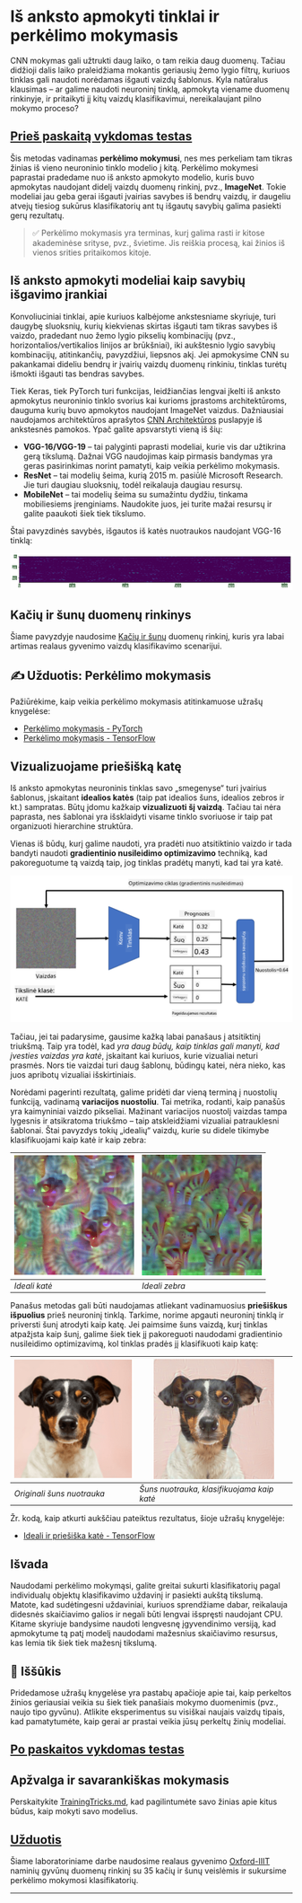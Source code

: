 <!--
CO_OP_TRANSLATOR_METADATA:
{
  "original_hash": "178c0b5ee5395733eb18aec51e71a0a9",
  "translation_date": "2025-09-23T15:42:22+00:00",
  "source_file": "lessons/4-ComputerVision/08-TransferLearning/README.md",
  "language_code": "lt"
}
-->
# Iš anksto apmokyti tinklai ir perkėlimo mokymasis

CNN mokymas gali užtrukti daug laiko, o tam reikia daug duomenų. Tačiau didžioji dalis laiko praleidžiama mokantis geriausių žemo lygio filtrų, kuriuos tinklas gali naudoti norėdamas išgauti vaizdų šablonus. Kyla natūralus klausimas – ar galime naudoti neuroninį tinklą, apmokytą viename duomenų rinkinyje, ir pritaikyti jį kitų vaizdų klasifikavimui, nereikalaujant pilno mokymo proceso?

## [Prieš paskaitą vykdomas testas](https://ff-quizzes.netlify.app/en/ai/quiz/15)

Šis metodas vadinamas **perkėlimo mokymusi**, nes mes perkeliam tam tikras žinias iš vieno neuroninio tinklo modelio į kitą. Perkėlimo mokymesi paprastai pradedame nuo iš anksto apmokyto modelio, kuris buvo apmokytas naudojant didelį vaizdų duomenų rinkinį, pvz., **ImageNet**. Tokie modeliai jau geba gerai išgauti įvairias savybes iš bendrų vaizdų, ir daugeliu atvejų tiesiog sukūrus klasifikatorių ant tų išgautų savybių galima pasiekti gerų rezultatų.

> ✅ Perkėlimo mokymasis yra terminas, kurį galima rasti ir kitose akademinėse srityse, pvz., švietime. Jis reiškia procesą, kai žinios iš vienos srities pritaikomos kitoje.

## Iš anksto apmokyti modeliai kaip savybių išgavimo įrankiai

Konvoliuciniai tinklai, apie kuriuos kalbėjome ankstesniame skyriuje, turi daugybę sluoksnių, kurių kiekvienas skirtas išgauti tam tikras savybes iš vaizdo, pradedant nuo žemo lygio pikselių kombinacijų (pvz., horizontalios/vertikalios linijos ar brūkšniai), iki aukštesnio lygio savybių kombinacijų, atitinkančių, pavyzdžiui, liepsnos akį. Jei apmokysime CNN su pakankamai dideliu bendrų ir įvairių vaizdų duomenų rinkiniu, tinklas turėtų išmokti išgauti tas bendras savybes.

Tiek Keras, tiek PyTorch turi funkcijas, leidžiančias lengvai įkelti iš anksto apmokytus neuroninio tinklo svorius kai kurioms įprastoms architektūroms, dauguma kurių buvo apmokytos naudojant ImageNet vaizdus. Dažniausiai naudojamos architektūros aprašytos [CNN Architektūros](../07-ConvNets/CNN_Architectures.md) puslapyje iš ankstesnės pamokos. Ypač galite apsvarstyti vieną iš šių:

* **VGG-16/VGG-19** – tai palyginti paprasti modeliai, kurie vis dar užtikrina gerą tikslumą. Dažnai VGG naudojimas kaip pirmasis bandymas yra geras pasirinkimas norint pamatyti, kaip veikia perkėlimo mokymasis.
* **ResNet** – tai modelių šeima, kurią 2015 m. pasiūlė Microsoft Research. Jie turi daugiau sluoksnių, todėl reikalauja daugiau resursų.
* **MobileNet** – tai modelių šeima su sumažintu dydžiu, tinkama mobiliesiems įrenginiams. Naudokite juos, jei turite mažai resursų ir galite paaukoti šiek tiek tikslumo.

Štai pavyzdinės savybės, išgautos iš katės nuotraukos naudojant VGG-16 tinklą:

![Savybės, išgautos naudojant VGG-16](../../../../../translated_images/features.6291f9c7ba3a0b951af88fc9864632b9115365410765680680d30c927dd67354.lt.png)

## Kačių ir šunų duomenų rinkinys

Šiame pavyzdyje naudosime [Kačių ir šunų](https://www.microsoft.com/download/details.aspx?id=54765&WT.mc_id=academic-77998-cacaste) duomenų rinkinį, kuris yra labai artimas realaus gyvenimo vaizdų klasifikavimo scenarijui.

## ✍️ Užduotis: Perkėlimo mokymasis

Pažiūrėkime, kaip veikia perkėlimo mokymasis atitinkamuose užrašų knygelėse:

* [Perkėlimo mokymasis - PyTorch](TransferLearningPyTorch.ipynb)
* [Perkėlimo mokymasis - TensorFlow](TransferLearningTF.ipynb)

## Vizualizuojame priešišką katę

Iš anksto apmokytas neuroninis tinklas savo „smegenyse“ turi įvairius šablonus, įskaitant **idealios katės** (taip pat idealios šuns, idealios zebros ir kt.) sampratas. Būtų įdomu kažkaip **vizualizuoti šį vaizdą**. Tačiau tai nėra paprasta, nes šablonai yra išsklaidyti visame tinklo svoriuose ir taip pat organizuoti hierarchine struktūra.

Vienas iš būdų, kurį galime naudoti, yra pradėti nuo atsitiktinio vaizdo ir tada bandyti naudoti **gradientinio nusileidimo optimizavimo** techniką, kad pakoreguotume tą vaizdą taip, jog tinklas pradėtų manyti, kad tai yra katė.

![Vaizdo optimizavimo ciklas](../../../../../translated_images/ideal-cat-loop.999fbb8ff306e044f997032f4eef9152b453e6a990e449bbfb107de2493cc37e.lt.png)

Tačiau, jei tai padarysime, gausime kažką labai panašaus į atsitiktinį triukšmą. Taip yra todėl, kad *yra daug būdų, kaip tinklas gali manyti, kad įvesties vaizdas yra katė*, įskaitant kai kuriuos, kurie vizualiai neturi prasmės. Nors tie vaizdai turi daug šablonų, būdingų katei, nėra nieko, kas juos apribotų vizualiai išskirtiniais.

Norėdami pagerinti rezultatą, galime pridėti dar vieną terminą į nuostolių funkciją, vadinamą **variacijos nuostoliu**. Tai metrika, rodanti, kaip panašūs yra kaimyniniai vaizdo pikseliai. Mažinant variacijos nuostolį vaizdas tampa lygesnis ir atsikratoma triukšmo – taip atskleidžiami vizualiai patrauklesni šablonai. Štai pavyzdys tokių „idealių“ vaizdų, kurie su didele tikimybe klasifikuojami kaip katė ir kaip zebra:

![Ideali katė](../../../../../translated_images/ideal-cat.203dd4597643d6b0bd73038b87f9c0464322725e3a06ab145d25d4a861c70592.lt.png) | ![Ideali zebra](../../../../../translated_images/ideal-zebra.7f70e8b54ee15a7a314000bb5df38a6cfe086ea04d60df4d3ef313d046b98a2b.lt.png)
-----|-----
 *Ideali katė* | *Ideali zebra*

Panašus metodas gali būti naudojamas atliekant vadinamuosius **priešiškus išpuolius** prieš neuroninį tinklą. Tarkime, norime apgauti neuroninį tinklą ir priversti šunį atrodyti kaip katę. Jei paimsime šuns vaizdą, kurį tinklas atpažįsta kaip šunį, galime šiek tiek jį pakoreguoti naudodami gradientinio nusileidimo optimizavimą, kol tinklas pradės jį klasifikuoti kaip katę:

![Šuns nuotrauka](../../../../../translated_images/original-dog.8f68a67d2fe0911f33041c0f7fce8aa4ea919f9d3917ec4b468298522aeb6356.lt.png) | ![Šuns nuotrauka, klasifikuojama kaip katė](../../../../../translated_images/adversarial-dog.d9fc7773b0142b89752539bfbf884118de845b3851c5162146ea0b8809fc820f.lt.png)
-----|-----
*Originali šuns nuotrauka* | *Šuns nuotrauka, klasifikuojama kaip katė*

Žr. kodą, kaip atkurti aukščiau pateiktus rezultatus, šioje užrašų knygelėje:

* [Ideali ir priešiška katė - TensorFlow](AdversarialCat_TF.ipynb)

## Išvada

Naudodami perkėlimo mokymąsi, galite greitai sukurti klasifikatorių pagal individualų objektų klasifikavimo uždavinį ir pasiekti aukštą tikslumą. Matote, kad sudėtingesni uždaviniai, kuriuos sprendžiame dabar, reikalauja didesnės skaičiavimo galios ir negali būti lengvai išspręsti naudojant CPU. Kitame skyriuje bandysime naudoti lengvesnę įgyvendinimo versiją, kad apmokytume tą patį modelį naudodami mažesnius skaičiavimo resursus, kas lemia tik šiek tiek mažesnį tikslumą.

## 🚀 Iššūkis

Pridedamose užrašų knygelėse yra pastabų apačioje apie tai, kaip perkeltos žinios geriausiai veikia su šiek tiek panašiais mokymo duomenimis (pvz., naujo tipo gyvūnu). Atlikite eksperimentus su visiškai naujais vaizdų tipais, kad pamatytumėte, kaip gerai ar prastai veikia jūsų perkeltų žinių modeliai.

## [Po paskaitos vykdomas testas](https://ff-quizzes.netlify.app/en/ai/quiz/16)

## Apžvalga ir savarankiškas mokymasis

Perskaitykite [TrainingTricks.md](TrainingTricks.md), kad pagilintumėte savo žinias apie kitus būdus, kaip mokyti savo modelius.

## [Užduotis](lab/README.md)

Šiame laboratoriniame darbe naudosime realaus gyvenimo [Oxford-IIIT](https://www.robots.ox.ac.uk/~vgg/data/pets/) naminių gyvūnų duomenų rinkinį su 35 kačių ir šunų veislėmis ir sukursime perkėlimo mokymosi klasifikatorių.

---

